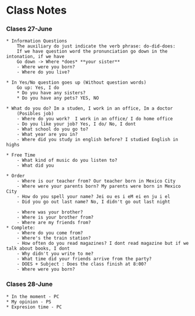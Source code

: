 # Class Notes

### Clases 27-June

    * Information Questions
        The auxiliary do just indicate the verb phrase: do-did-does:
        If we have question word the pronunciation go down in the intonation, if we have 
        Go down -> Where *does* **your sister** 
        - Where were you born? 
        - Where do you live? 

    * In Yes/No question goes up (Without question words)
        Go up: Yes, I do
        * Do you have any sisters?
        * Do you have any pets? YES, NO

    * What do you do? Im a studen, I work in an office, Im a doctor
        (Posibles job)
        - Where do you work?  I work in an office/ I do home office
        - Do you like your job? Yes, I do/ No, I dont
        - What school do you go to?
        - What year are you in?
        - Where did you study in english before? I studied English in highs

    * Free Time
        - What kind of music do you listen to?
        - What did you
        
    * Order
        - Where is our teacher from? Our teacher born in Mexico City
        - Where were your parents born? My parents were born in Mexico City
        - How do you spell your name? Jei ou es i eM ei en ju i el
        - Did you go out last name? No, I didn't go out last night

        - Where was your brother?
        - Where is your brother from?
        - Where are my friends from?
    * Complete:
        - Where do you come from?
        - Where's the train station?
        - How often do you read magazines? I dont read magazine but if we talk about books, I dont 
        - Why didn't you write to me?
        - What time did your friends arrive from the party?
        - DOES + Subject : Does the class finish at 8:00?
        - Where were you born?

### Clases 28-June

    * In the moment - PC 
    * My opinion - PS
    * Expresion time - PC